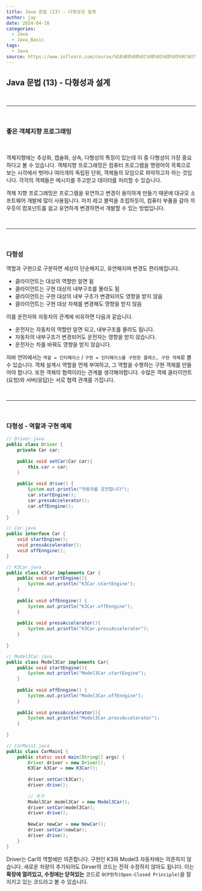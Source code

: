 ```yaml
---
title: Java 문법 (13) - 다형성과 설계
author: jay
date: 2024-04-10
categories:
  - Java
  - Java_Basic
tags:
  - Java
source: https://www.inflearn.com/course/%EA%B9%80%EC%98%81%ED%95%9C%EC%9D%98-%EC%8B%A4%EC%A0%84-%EC%9E%90%EB%B0%94-%EA%B8%B0%EB%B3%B8%ED%8E%B8
---
```

## **Java 문법 (13) - 다형성과 설계**


<br />
 
---

<br/>


### **좋은 객체지향 프로그래밍** 
<br/>

객체지향에는 추상화, 캡슐화, 상속, 다형성의 특징이 있는데 이 중 다형성이 가장 중요하다고 볼 수 있습니다. 객체지향 프로그래밍은 컴퓨터 프로그램을 명령어의 목록으로 보는 시각에서 벗어나 여러개의 독립된 단위, 객체들의 모임으로 파악하고자 하는 것입니다. 각각의 객체들은 메시지를 주고받고 데이터를 처리할 수 있습니다.

객체 지향 프로그래밍은 프로그램을 유연하고 변경이 용이하게 만들기 때문에 대규모 소프트웨어 개발에 많이 사용됩니다. 마치 레고 블럭을 조립하듯이, 컴퓨터 부품을 갈아 끼우듯이 컴포넌트를 쉽고 유연하게 변경하면서 개발할 수 있는 방법입니다.



<br />
 
---

<br/>

### **다형성**

역할과 구현으로 구분하면 세상이 단순해지고, 유연해지며 변경도 편리해집니다. 
- 클라이언트는 대상의 역할만 알면 됨
- 클라이언트는 구현 대상의 내부구조를 몰라도 됨
- 클라이언트는 구현 대상의 내부 구조가 변경되어도 영향을 받지 않음
- 클라이언트는 구현 대상 자체를 변경해도 영향을 받지 않음

이를 운전자와 자동차의 관계에 비유하면 다음과 같습니다.
- 운전자는 자동차의 역할만 알면 되고, 내부구조를 몰라도 됩니다. 
- 자동차의 내부구조가 변경되어도 운전자는 영향을 받지 않습니다. 
- 운전자는 차를 바꿔도 영향을 받지 않습니다.

자바 언어에서는 `역할 = 인터페이스` /  `구현 = 인터페이스를 구현한 클래스, 구현 객체`로 볼 수 있습니다. 
객체 설계시 역할을 먼제 부여하고, 그 역할을 수행하는 구현 객체를 만들어야 합니다. 또한 객체의 협력이라는 관계를 생각해야합니다. 수많은 객체 클라이언트(요청)와 서버(응답)는 서로 협력 관계를 가집니다.



<br />
 
---

<br/>

### **다형성 - 역할과 구현 예제**

```java
// Driver.java  
public class Driver {  
    private Car car;  
  
    public void setCar(Car car){  
        this.car = car;  
    }  
  
    public void drive() {  
        System.out.println("자동차를 운전합니다");  
        car.startEngine();  
        car.pressAccelerator();  
        car.offEnngine();  
    }  
}
```

```java
// Car.java
public interface Car {  
    void startEngine();  
    void pressAccelerator();  
    void offEnngine();  
}
```

```java
// K3Car.java
public class K3Car implements Car {  
    public void startEngine(){  
        System.out.println("K3Car.startEngine");  
    }  
  
    public void offEnngine() {  
        System.out.println("K3Car.offEnngine");  
    }  
  
    public void pressAccelerator(){  
        System.out.println("K3Car.pressAccelerator");  
    }  
  
}
```

```java
// Model3Car.java  
public class Model3Car implements Car{  
    public void startEngine(){  
        System.out.println("Model3Car.startEngine");  
    }  
  
    public void offEnngine() {  
        System.out.println("Model3Car.offEnngine");  
    }  
  
    public void pressAccelerator(){  
        System.out.println("Model3Car.pressAccelerator");  
    }  
  
}
```

```java
// CarMain1.java  
public class CarMain1 {  
    public static void main(String[] args) {  
        Driver driver = new Driver();  
        K3Car k3Car = new K3Car();  
  
        driver.setCar(k3Car);  
        driver.drive();  
  
        // 추가  
        Model3Car model3Car = new Model3Car();  
        driver.setCar(model3Car);  
        driver.drive();  
  
        NewCar newCar = new NewCar();  
        driver.setCar(newCar);  
        driver.drive();  
    }  
}
```

Driver는 Car의 역할에만 의존합니다. 구현인 K3와 Model3 자동차에는 의존하지 않습니다. 새로운 차량이 추가되어도 Dirver의 코드는 전혀 수정하지 않아도 됩니다. 이는 **확장에 열려있고, 수정에는 닫혀있는** 코드로 `OCP원칙(Open-Closed Principle)`을 잘 지키고 있는 코드라고 볼 수 있습니다.
